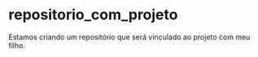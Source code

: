 # repositorio_com_projeto
Estamos criando um repositório que será vinculado ao projeto com meu filho.
